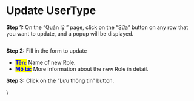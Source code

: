 # Update UserType

**Step 1:** On the “Quản lý ” page, click on the “Sửa” button on any row that you want to update, and a popup will be displayed.

<figure><img src="https://lh7-rt.googleusercontent.com/docsz/AD_4nXemGBdG_df0zAZgklgcwXanIYntimPotzGWW15pLExdk3NMeQiEvw1cpb7Hbpomate2WEcFKcz1zbqkLoeSC2tdVxmDzhu0oHRsYazOq8plkfxkdC2AqjNrMnWdkLB14EYnR_WlgZFYPIfC2bLsD7FJQDHabk0jVfXRFombVA?key=UzZIS7gYdVnQcXeG4-ykVw" alt=""><figcaption></figcaption></figure>

**Step 2:** Fill in the form to update

* <mark style="color:blue;">**Tên:**</mark> Name of new Role.
* <mark style="color:blue;">**Mô tả:**</mark> More information about the new Role in detail.

**Step 3:** Click on the “Lưu thông tin” button.

\
